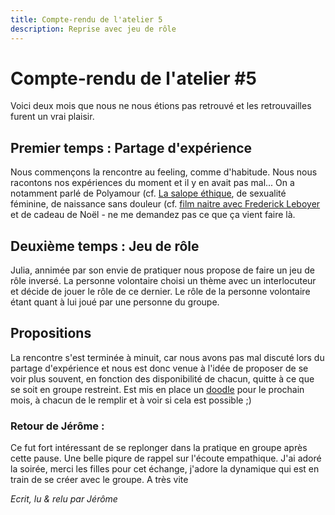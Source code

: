 ```yaml
---
title: Compte-rendu de l'atelier 5
description: Reprise avec jeu de rôle
---
```


# Compte-rendu de l'atelier #5  

Voici deux mois que nous ne nous étions pas retrouvé et les retrouvailles furent un vrai plaisir.  

## Premier temps : Partage d'expérience  

Nous commençons la rencontre au feeling, comme d'habitude. Nous nous racontons nos expériences du moment et il y en avait pas mal...
On a notamment parlé de Polyamour (cf. [La salope éthique](http://www.tabou-editions.com/index.php?controller=attachment&id_attachment=65), 
de sexualité féminine, de naissance sans douleur (cf. [film naitre avec Frederick Leboyer](https://www.youtube.com/watch?v=JLDr00hSiAA) 
et de cadeau de Noël - ne me demandez pas ce que ça vient faire là.  

## Deuxième temps : Jeu de rôle

Julia, annimée par son envie de pratiquer nous propose de faire un jeu de rôle inversé. La personne volontaire choisi un thème 
avec un interlocuteur et décide de jouer le rôle de ce dernier. Le rôle de la personne volontaire étant quant à lui joué par une 
personne du groupe.

## Propositions

La rencontre s'est terminée à minuit, car nous avons pas mal discuté lors du partage d'expérience et nous est donc venue à l'idée de proposer de se voir plus souvent, 
en fonction des disponibilité de chacun, quitte à ce que se soit en groupe restreint.
Est mis en place un [doodle](https://doodle.com/poll/t6i5742y8v6bp84g) pour le prochain mois, à chacun de le remplir et à voir si cela est possible ;)

### Retour de Jérôme :
Ce fut fort intéressant de se replonger dans la pratique en groupe après cette pause. Une belle piqure de rappel sur l'écoute empathique.
J'ai adoré la soirée, merci les filles pour cet échange, j'adore la dynamique qui est en train de se créer avec le groupe. A très vite  

*Ecrit, lu & relu par Jérôme*
